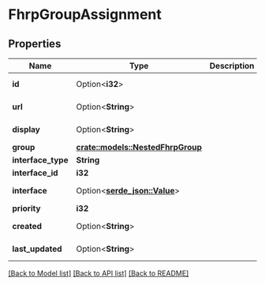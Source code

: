 # FhrpGroupAssignment

## Properties

Name | Type | Description | Notes
------------ | ------------- | ------------- | -------------
**id** | Option<**i32**> |  | [optional][readonly]
**url** | Option<**String**> |  | [optional][readonly]
**display** | Option<**String**> |  | [optional][readonly]
**group** | [**crate::models::NestedFhrpGroup**](NestedFHRPGroup.md) |  | 
**interface_type** | **String** |  | 
**interface_id** | **i32** |  | 
**interface** | Option<[**serde_json::Value**](.md)> |  | [optional][readonly]
**priority** | **i32** |  | 
**created** | Option<**String**> |  | [optional][readonly]
**last_updated** | Option<**String**> |  | [optional][readonly]

[[Back to Model list]](../README.md#documentation-for-models) [[Back to API list]](../README.md#documentation-for-api-endpoints) [[Back to README]](../README.md)


